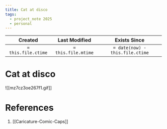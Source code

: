 ```yaml
---
title: Cat at disco
tags:
  - project_note 2025
  - personal
---
```

|     Created      |  Last Modified   |       Exists Since        |
|:----------------:|:----------------:|:----------------:|
| `= this.file.ctime` | `= this.file.mtime` | `= date(now) - this.file.ctime`|

# Cat at disco
![[mz7cz3oe267f1.gif]]

# References
1. [[Caricature-Comic-Caps]]